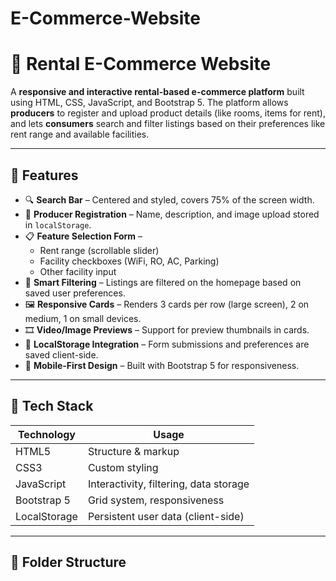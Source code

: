 # E-Commerce-Website
# 🛒 Rental E-Commerce Website

A **responsive and interactive rental-based e-commerce platform** built using HTML, CSS, JavaScript, and Bootstrap 5. The platform allows **producers** to register and upload product details (like rooms, items for rent), and lets **consumers** search and filter listings based on their preferences like rent range and available facilities.

---

## 🚀 Features

- 🔍 **Search Bar** – Centered and styled, covers 75% of the screen width.
- 🧾 **Producer Registration** – Name, description, and image upload stored in `localStorage`.
- 📋 **Feature Selection Form** – 
  - Rent range (scrollable slider)
  - Facility checkboxes (WiFi, RO, AC, Parking)
  - Other facility input
- 🧠 **Smart Filtering** – Listings are filtered on the homepage based on saved user preferences.
- 🖼️ **Responsive Cards** – Renders 3 cards per row (large screen), 2 on medium, 1 on small devices.
- 🎞️ **Video/Image Previews** – Support for preview thumbnails in cards.
- 💾 **LocalStorage Integration** – Form submissions and preferences are saved client-side.
- 📱 **Mobile-First Design** – Built with Bootstrap 5 for responsiveness.

---

## 🧰 Tech Stack

| Technology | Usage |
|------------|-------|
| HTML5 | Structure & markup |
| CSS3 | Custom styling |
| JavaScript | Interactivity, filtering, data storage |
| Bootstrap 5 | Grid system, responsiveness |
| LocalStorage | Persistent user data (client-side) |

---

## 📁 Folder Structure

